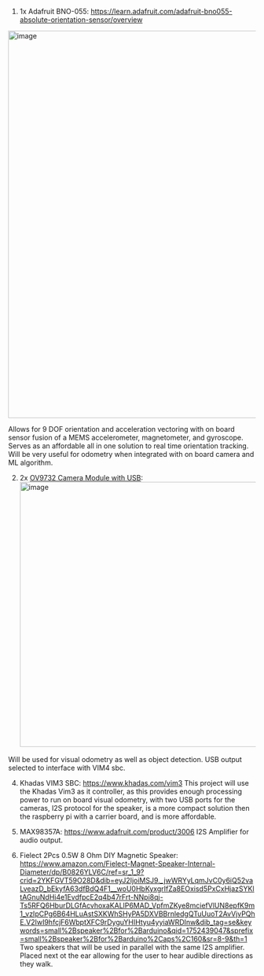 1. 1x Adafruit BNO-055: https://learn.adafruit.com/adafruit-bno055-absolute-orientation-sensor/overview
<img width="1024" height="788" alt="image" src="https://github.com/user-attachments/assets/a4cd592a-0b53-46ad-b18a-3cb61c00ac1a" />

Allows for 9 DOF orientation and acceleration vectoring with on board sensor fusion of a MEMS accelerometer, magnetometer, and gyroscope. Serves as an affordable all in one solution to real time orientation tracking. Will be very useful for odometry when integrated with on board camera and ML algorithm.

2. 2x [OV9732 Camera Module with USB]([url](https://www.amazon.com/Yosoo-Health-Gear-Interface-Support/dp/B0CYCFD4V5/ref=sr_1_11?crid=2W0BYTPXINX59&dib=eyJ2IjoiMSJ9.wQzHC-cuOzMf9uDiyl8yPS1JM0elW73aYjJxTQ3d3PcxyfhjqDWhNTkqkFv_gAShbArRg5p07EXX34TaW-AFz6QtvyYSUOZmjpZaxIaq8TNQFPySMa2pOIfAYCaSLipNm5cBkG67b_QsjHg66CBo-TnKDQLqNEQ3eA2Z2nWyzk2OikkcLq4o9iC9l38WveXcJzHc7tdPAwHr-1UTcsWBYYRVkLbc_5GBH7WhlQtsvxE.xW0yoomxcxXdX2y0bIH2HlwcCrlA2q0PJauGqwo9ywI&dib_tag=se&keywords=usb+camera+module&qid=1752436924&sprefix=usb+camera+module%2Caps%2C159&sr=8-11)):
   <img width="679" height="539" alt="image" src="https://github.com/user-attachments/assets/83180f34-d0e4-4463-8330-a2e0c030ae56" />

  Will be used for visual odometry as well as object detection. USB output selected to interface with VIM4 sbc.

4. Khadas VIM3 SBC: https://www.khadas.com/vim3
  This project will use the Khadas Vim3 as it controller, as this provides enough processing power to run on board visual odometry, with two USB ports for the cameras, I2S protocol for the speaker, is a more compact solution then the raspberry pi with a carrier board, and is more affordable.

5. MAX98357A: https://www.adafruit.com/product/3006
  I2S Amplifier for audio output.

6. Fielect 2Pcs 0.5W 8 Ohm DIY Magnetic Speaker: https://www.amazon.com/Fielect-Magnet-Speaker-Internal-Diameter/dp/B0826YLV6C/ref=sr_1_9?crid=2YKFGVT59O28D&dib=eyJ2IjoiMSJ9._jwWRYyLqmJvC0y6iQ52vaLveazD_bEkyfA63dfBdQ4F1__woU0HbKyxgrIfZa8EOxisd5PxCxHjazSYKltAGnuNdHi4e1EvdfpcE2q4b47rFrt-NNpi8qj-Ts5RFQ6HburDLGfAcvhoxaKALlP6MAD_VpfmZKye8mciefVlUN8epfK9m1_vzIpCPg6B64HLuAstSXKWhSHyPA5DXVBBrnledgQTuUuoT2AvVjvPQhE.V2IwI9hfcjF6WbptXFC9rDyguYHIHtyu4yyiaWRDInw&dib_tag=se&keywords=small%2Bspeaker%2Bfor%2Barduino&qid=1752439047&sprefix=small%2Bspeaker%2Bfor%2Barduino%2Caps%2C160&sr=8-9&th=1
  Two speakers that will be used in parallel with the same I2S amplifier. Placed next ot the ear allowing for the user to hear audible directions as they walk.
